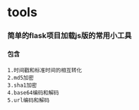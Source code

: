 # tools
### 简单的flask项目加载js版的常用小工具
#### 包含
    1.时间戳和标准时间的相互转化 
    2.md5加密
    3.sha1加密
    4.base64编码和解码
    5.url编码和解码
